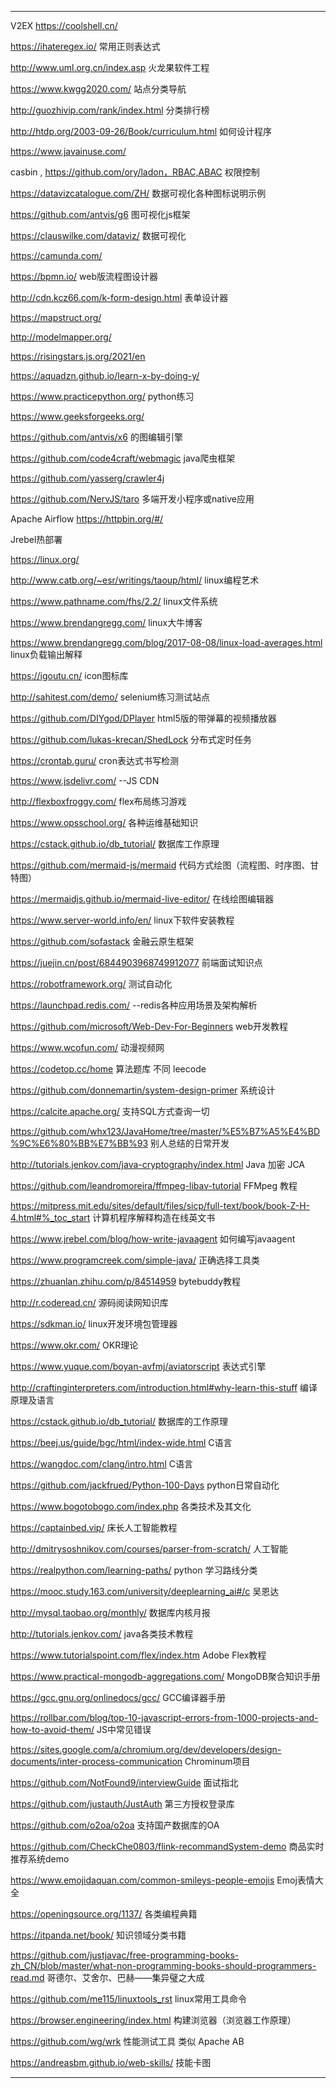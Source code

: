 -------------------------------------------------------
V2EX
https://coolshell.cn/

https://ihateregex.io/ 常用正则表达式

http://www.uml.org.cn/index.asp 火龙果软件工程

https://www.kwgg2020.com/ 站点分类导航

http://guozhivip.com/rank/index.html 分类排行榜

http://htdp.org/2003-09-26/Book/curriculum.html 如何设计程序

https://www.javainuse.com/

casbin , https://github.com/ory/ladon，RBAC,ABAC 权限控制

https://datavizcatalogue.com/ZH/ 数据可视化各种图标说明示例

https://github.com/antvis/g6  图可视化js框架

https://clauswilke.com/dataviz/ 数据可视化

https://camunda.com/

https://bpmn.io/ web版流程图设计器

http://cdn.kcz66.com/k-form-design.html 表单设计器

https://mapstruct.org/  

http://modelmapper.org/

https://risingstars.js.org/2021/en

https://aquadzn.github.io/learn-x-by-doing-y/

https://www.practicepython.org/ python练习

https://www.geeksforgeeks.org/

https://github.com/antvis/x6  的图编辑引擎

https://github.com/code4craft/webmagic java爬虫框架

https://github.com/yasserg/crawler4j

https://github.com/NervJS/taro 多端开发小程序或native应用

Apache Airflow
https://httpbin.org/#/

Jrebel热部署

https://linux.org/ 

http://www.catb.org/~esr/writings/taoup/html/ linux编程艺术

https://www.pathname.com/fhs/2.2/ linux文件系统

https://www.brendangregg.com/ linux大牛博客

https://www.brendangregg.com/blog/2017-08-08/linux-load-averages.html linux负载输出解释

https://igoutu.cn/  icon图标库

http://sahitest.com/demo/ selenium练习测试站点

https://github.com/DIYgod/DPlayer html5版的带弹幕的视频播放器

https://github.com/lukas-krecan/ShedLock 分布式定时任务

https://crontab.guru/  cron表达式书写检测

https://www.jsdelivr.com/ --JS CDN

http://flexboxfroggy.com/ flex布局练习游戏

https://www.opsschool.org/ 各种运维基础知识

https://cstack.github.io/db_tutorial/ 数据库工作原理

https://github.com/mermaid-js/mermaid 代码方式绘图（流程图、时序图、甘特图）

https://mermaidjs.github.io/mermaid-live-editor/  在线绘图编辑器

https://www.server-world.info/en/  linux下软件安装教程

https://github.com/sofastack 金融云原生框架

https://juejin.cn/post/6844903968749912077 前端面试知识点

https://robotframework.org/ 测试自动化

https://launchpad.redis.com/ --redis各种应用场景及架构解析

https://github.com/microsoft/Web-Dev-For-Beginners web开发教程

https://www.wcofun.com/  动漫视频网  

https://codetop.cc/home 算法题库 不同 leecode

https://github.com/donnemartin/system-design-primer 系统设计

https://calcite.apache.org/ 支持SQL方式查询一切

https://github.com/whx123/JavaHome/tree/master/%E5%B7%A5%E4%BD%9C%E6%80%BB%E7%BB%93  别人总结的日常开发

http://tutorials.jenkov.com/java-cryptography/index.html Java 加密 JCA

https://github.com/leandromoreira/ffmpeg-libav-tutorial FFMpeg 教程

https://mitpress.mit.edu/sites/default/files/sicp/full-text/book/book-Z-H-4.html#%_toc_start 计算机程序解释构造在线英文书

https://www.jrebel.com/blog/how-write-javaagent 如何编写javaagent

https://www.programcreek.com/simple-java/  正确选择工具类

https://zhuanlan.zhihu.com/p/84514959 bytebuddy教程

http://r.coderead.cn/ 源码阅读网知识库

https://sdkman.io/  linux开发环境包管理器

https://www.okr.com/  OKR理论

https://www.yuque.com/boyan-avfmj/aviatorscript  表达式引擎

http://craftinginterpreters.com/introduction.html#why-learn-this-stuff  编译原理及语言

https://cstack.github.io/db_tutorial/ 数据库的工作原理

https://beej.us/guide/bgc/html/index-wide.html C语言

https://wangdoc.com/clang/intro.html       C语言

https://github.com/jackfrued/Python-100-Days  python日常自动化

https://www.bogotobogo.com/index.php  各类技术及其文化

https://captainbed.vip/  床长人工智能教程

http://dmitrysoshnikov.com/courses/parser-from-scratch/  人工智能

https://realpython.com/learning-paths/ python 学习路线分类

https://mooc.study.163.com/university/deeplearning_ai#/c  吴恩达

http://mysql.taobao.org/monthly/ 数据库内核月报

http://tutorials.jenkov.com/  java各类技术教程

https://www.tutorialspoint.com/flex/index.htm  Adobe Flex教程

https://www.practical-mongodb-aggregations.com/ MongoDB聚合知识手册

https://gcc.gnu.org/onlinedocs/gcc/ GCC编译器手册

https://rollbar.com/blog/top-10-javascript-errors-from-1000-projects-and-how-to-avoid-them/  JS中常见错误

https://sites.google.com/a/chromium.org/dev/developers/design-documents/inter-process-communication Chrominum项目

https://github.com/NotFound9/interviewGuide 面试指北

https://github.com/justauth/JustAuth 第三方授权登录库

https://github.com/o2oa/o2oa  支持国产数据库的OA

https://github.com/CheckChe0803/flink-recommandSystem-demo 商品实时推荐系统demo

https://www.emojidaquan.com/common-smileys-people-emojis  Emoj表情大全

https://openingsource.org/1137/ 各类编程典籍

https://itpanda.net/book/ 知识领域分类书籍

https://github.com/justjavac/free-programming-books-zh_CN/blob/master/what-non-programming-books-should-programmers-read.md  哥德尔、艾舍尔、巴赫——集异璧之大成

https://github.com/me115/linuxtools_rst  linux常用工具命令

https://browser.engineering/index.html  构建浏览器（浏览器工作原理）

https://github.com/wg/wrk  性能测试工具 类似 Apache AB

https://andreasbm.github.io/web-skills/  技能卡图

--------------------------------------
